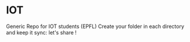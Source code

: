 # IOT
Generic Repo for IOT students (EPFL)
Create your folder in each directory and keep it sync: let's share  !